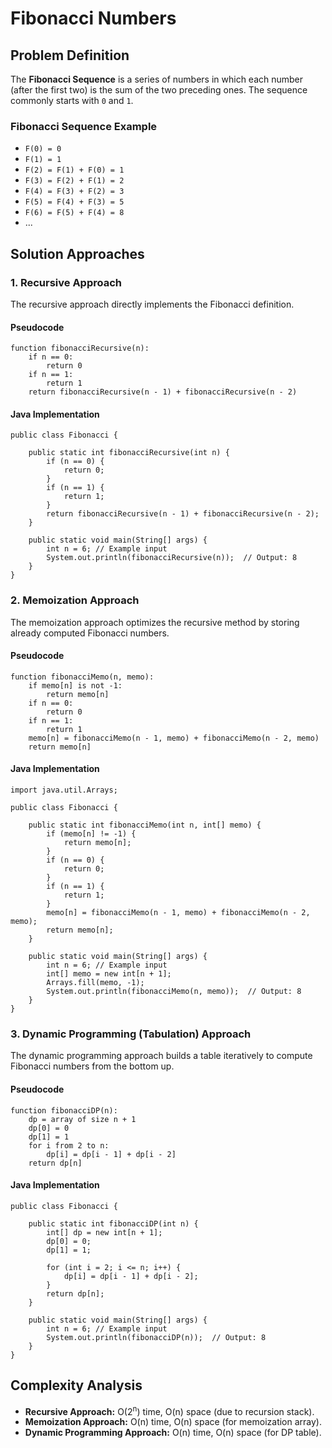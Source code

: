 Fibonacci Numbers
=================

Problem Definition
------------------

The **Fibonacci Sequence** is a series of numbers in which each number (after the first two) is the sum of the two preceding ones. The sequence commonly starts with `0` and `1`.

### Fibonacci Sequence Example

*   `F(0) = 0`
*   `F(1) = 1`
*   `F(2) = F(1) + F(0) = 1`
*   `F(3) = F(2) + F(1) = 2`
*   `F(4) = F(3) + F(2) = 3`
*   `F(5) = F(4) + F(3) = 5`
*   `F(6) = F(5) + F(4) = 8`
*   ...

Solution Approaches
-------------------

### 1\. Recursive Approach

The recursive approach directly implements the Fibonacci definition.

#### Pseudocode

    function fibonacciRecursive(n):
        if n == 0:
            return 0
        if n == 1:
            return 1
        return fibonacciRecursive(n - 1) + fibonacciRecursive(n - 2)
    

#### Java Implementation

    public class Fibonacci {
    
        public static int fibonacciRecursive(int n) {
            if (n == 0) {
                return 0;
            }
            if (n == 1) {
                return 1;
            }
            return fibonacciRecursive(n - 1) + fibonacciRecursive(n - 2);
        }
    
        public static void main(String[] args) {
            int n = 6; // Example input
            System.out.println(fibonacciRecursive(n));  // Output: 8
        }
    }
    

### 2\. Memoization Approach

The memoization approach optimizes the recursive method by storing already computed Fibonacci numbers.

#### Pseudocode

    function fibonacciMemo(n, memo):
        if memo[n] is not -1:
            return memo[n]
        if n == 0:
            return 0
        if n == 1:
            return 1
        memo[n] = fibonacciMemo(n - 1, memo) + fibonacciMemo(n - 2, memo)
        return memo[n]
    

#### Java Implementation

    import java.util.Arrays;
    
    public class Fibonacci {
    
        public static int fibonacciMemo(int n, int[] memo) {
            if (memo[n] != -1) {
                return memo[n];
            }
            if (n == 0) {
                return 0;
            }
            if (n == 1) {
                return 1;
            }
            memo[n] = fibonacciMemo(n - 1, memo) + fibonacciMemo(n - 2, memo);
            return memo[n];
        }
    
        public static void main(String[] args) {
            int n = 6; // Example input
            int[] memo = new int[n + 1];
            Arrays.fill(memo, -1);
            System.out.println(fibonacciMemo(n, memo));  // Output: 8
        }
    }
    

### 3\. Dynamic Programming (Tabulation) Approach

The dynamic programming approach builds a table iteratively to compute Fibonacci numbers from the bottom up.

#### Pseudocode

    function fibonacciDP(n):
        dp = array of size n + 1
        dp[0] = 0
        dp[1] = 1
        for i from 2 to n:
            dp[i] = dp[i - 1] + dp[i - 2]
        return dp[n]
    

#### Java Implementation

    public class Fibonacci {
    
        public static int fibonacciDP(int n) {
            int[] dp = new int[n + 1];
            dp[0] = 0;
            dp[1] = 1;
    
            for (int i = 2; i <= n; i++) {
                dp[i] = dp[i - 1] + dp[i - 2];
            }
            return dp[n];
        }
    
        public static void main(String[] args) {
            int n = 6; // Example input
            System.out.println(fibonacciDP(n));  // Output: 8
        }
    }
    

Complexity Analysis
-------------------

*   **Recursive Approach:** O(2<sup>n</sup>) time, O(n) space (due to recursion stack).
*   **Memoization Approach:** O(n) time, O(n) space (for memoization array).
*   **Dynamic Programming Approach:** O(n) time, O(n) space (for DP table).